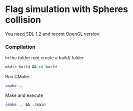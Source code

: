 # Flag simulation with Spheres collision
You need SDL 1.2 and recent OpenGL version
### Compilation
In the folder root create a build/ folder
```sh
mkdir build && cd build
```
Run CMake
```sh
cmake ..
```
Make and execute
```sh
cmake .. && ./main
```
